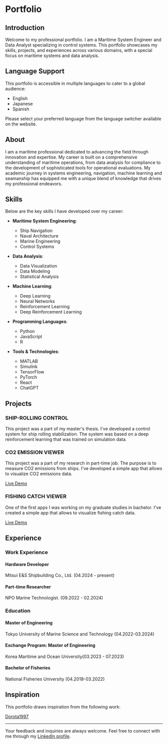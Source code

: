 # Portfolio

## Introduction

Welcome to my professional portfolio. I am a Maritime System Engineer and Data Analyst specializing in control systems. This portfolio showcases my skills, projects, and experiences across various domains, with a special focus on maritime systems and data analysis.

## Language Support

This portfolio is accessible in multiple languages to cater to a global audience:

- English
- Japanese
- Spanish

Please select your preferred language from the language switcher available on the website.

## About

I am a maritime professional dedicated to advancing the field through innovation and expertise. My career is built on a comprehensive understanding of maritime operations, from data analysis for compliance to the development of sophisticated tools for operational evaluations. My academic journey in systems engineering, navigation, machine learning and seamanship has equipped me with a unique blend of knowledge that drives my professional endeavors.

## Skills

Below are the key skills I have developed over my career:

- **Maritime System Engineering**: 
    - Ship Navigation
    - Naval Architecture
    - Marine Engineering
    - Control Systems
- **Data Analysis**:
    - Data Visualization
    - Data Modeling
    - Statistical Analysis
- **Machine Learning**:
    - Deep Learning
    - Neural Networks
    - Reinforcement Learning
    - Deep Reinforcement Learning
- **Programming Languages**: 
    - Python
    - JavaScript
    - R

- **Tools & Technologies**: 
    - MATLAB
    - Simulink
    - TensorFlow
    - PyTorch
    - React
    - ChatGPT

## Projects

### SHIP-ROLLING CONTROL 
This project was a part of my master's thesis. I've developed a control system for ship rolling stabilization. The system was based on a deep reinforcement learning that was trained on simulation data.

### CO2 EMISSION VIEWER
This project was a part of my research in part-time job. The purpose is to measure CO2 emissions from ships. I've developed a simple app that allows to visualize CO2 emissions data.

[Live Demo]()

### FISHING CATCH VIEWER
One of the first apps I was working on my graduate studies in bachelor. I've created a simple app that allows to visualize fishing catch data.

[Live Demo](https://tatsuhiro-porfolio.streamlit.app/Fishing_Catch_Viewer)

## Experience

### Work Experience

#### Hardware Developer
Mitsui E&S Shipbuilding Co., Ltd. (04.2024 - present)

#### Part-time Researcher
NPO Marine Technologist. (09.2022 - 02.2024)

### Education

#### Master of Engineering
Tokyo University of Marine Science and Technology (04.2022-03.2024)

#### Exchange Program: Master of Engineering
Korea Maritime and Ocean University(03.2023 - 07.2023)

#### Bachelor of Fisheries
National Fisheries University (04.2018-03.2022)

## Inspiration

This portfolio draws inspiration from the following work:

[Dorota1997](https://github.com/Dorota1997/react-frontend-dev-portfolio)


---

Your feedback and inquiries are always welcome. Feel free to connect with me through my [LinkedIn profile](https://www.linkedin.com/in/your-linkedin-id/).

